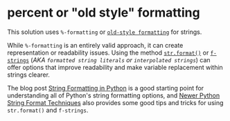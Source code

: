 # percent or "old style" formatting

This solution uses `%-formatting` or [`old-style formatting`][old-style formatting] for strings.

While `%-formatting` is an entirely valid approach, it can create representation or readability issues.
Using the method [`str.format()`][str.format()] or [`f-strings`][f-strings] (_AKA `formatted string literals` or `interpolated strings`_) can offer options that improve readability and make variable replacement within strings clearer.

The blog post [String Formatting in Python][string formatting in python] is a good starting point for understanding all of Python's string formatting options, and [Newer Python String Format Techniques][newer python string format techniques] also provides some good tips and tricks for using `str.format()` and `f-strings`.

[f-strings]: https://docs.python.org/3/reference/lexical_analysis.html#formatted-string-literals
[newer python string format techniques]: https://realpython.com/python-formatted-output/
[old-style formatting]: https://docs.python.org/release/3.9.6/library/stdtypes.html#old-string-formatting
[str.format()]: https://docs.python.org/3/library/stdtypes.html#str.format
[string formatting in python]: https://realpython.com/python-string-formatting/